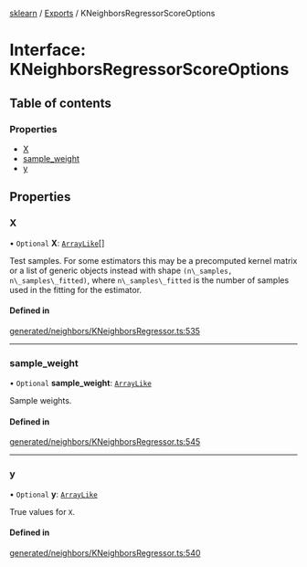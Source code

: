 [sklearn](../readme.md) / [Exports](../modules.md) / KNeighborsRegressorScoreOptions

# Interface: KNeighborsRegressorScoreOptions

## Table of contents

### Properties

- [X](KNeighborsRegressorScoreOptions.md#x)
- [sample\_weight](KNeighborsRegressorScoreOptions.md#sample_weight)
- [y](KNeighborsRegressorScoreOptions.md#y)

## Properties

### X

• `Optional` **X**: [`ArrayLike`](../modules.md#arraylike)[]

Test samples. For some estimators this may be a precomputed kernel matrix or a list of generic objects instead with shape `(n\_samples, n\_samples\_fitted)`, where `n\_samples\_fitted` is the number of samples used in the fitting for the estimator.

#### Defined in

[generated/neighbors/KNeighborsRegressor.ts:535](https://github.com/transitive-bullshit/scikit-learn-ts/blob/367336a/packages/sklearn/src/generated/neighbors/KNeighborsRegressor.ts#L535)

___

### sample\_weight

• `Optional` **sample\_weight**: [`ArrayLike`](../modules.md#arraylike)

Sample weights.

#### Defined in

[generated/neighbors/KNeighborsRegressor.ts:545](https://github.com/transitive-bullshit/scikit-learn-ts/blob/367336a/packages/sklearn/src/generated/neighbors/KNeighborsRegressor.ts#L545)

___

### y

• `Optional` **y**: [`ArrayLike`](../modules.md#arraylike)

True values for `X`.

#### Defined in

[generated/neighbors/KNeighborsRegressor.ts:540](https://github.com/transitive-bullshit/scikit-learn-ts/blob/367336a/packages/sklearn/src/generated/neighbors/KNeighborsRegressor.ts#L540)
